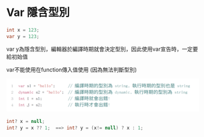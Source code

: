 # Var 隱含型別

```csharp
int x = 123;
var y = 123;
```

var y為隱含型別，編輯器於編譯時期就會決定型別，因此使用var宣告時，一定要給初始值

var不能使用在function傳入值使用 \(因為無法判斷型別\)



![](../../.gitbook/assets/image%20%28261%29.png)

```csharp
int? x = null;
int? y = x ?? 1;  ==> int? y = (x!= null) ? x : 1;
```

